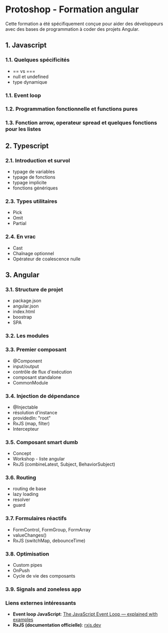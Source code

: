 # Protoshop - Formation angular

Cette formation a été spécifiquement conçue pour aider des développeurs avec des bases de programmation à coder des projets Angular.

## 1. Javascript

### 1.1. Quelques spécificités

- == vs ===
- null et undefined
- type dynamique

### 1.1. Event loop

### 1.2. Programmation fonctionnelle et functions pures

### 1.3. Fonction arrow, operateur spread et quelques fonctions pour les listes

## 2. Typescript

### 2.1. Introduction et survol

- typage de variables
- typage de fonctions
- typage implicite
- fonctions génériques

### 2.3. Types utilitaires

- Pick
- Omit
- Partial

### 2.4. En vrac

- Cast
- Chaînage optionnel
- Opérateur de coalescence nulle

## 3. Angular

### 3.1. Structure de projet

- package.json
- angular.json
- index.html
- boostrap
- SPA

### 3.2. Les modules

### 3.3. Premier composant

- @Component
- input/output
- contrôle de flux d'exécution
- composant standalone
- CommonModule

### 3.4. Injection de dépendance

- @Injectable
- résolution d'instance
- providedIn: "root"
- RxJS (map, filter)
- Intercepteur

### 3.5. Composant smart dumb

- Concept
- Workshop - liste angular
- RxJS (combineLatest, Subject, BehaviorSubject)

### 3.6. Routing

- routing de base
- lazy loading
- resolver
- guard

### 3.7. Formulaires réactifs

- FormControl, FormGroup, FormArray
- valueChanges()
- RxJS (switchMap, debounceTime)

### 3.8. Optimisation

- Custom pipes
- OnPush
- Cycle de vie des composants

### 3.9. Signals and zoneless app

### Liens externes intéressants

- **Event loop JavaScript**: [The JavaScript Event Loop — explained with examples](https://medium.com/@ignatovich.dm/the-javascript-event-loop-explained-with-examples-d8f7ddf0861d 'Article Medium : Event Loop JS')
- **RxJS (documentation officielle)**: [rxjs.dev](https://rxjs.dev 'Documentation officielle RxJS')
